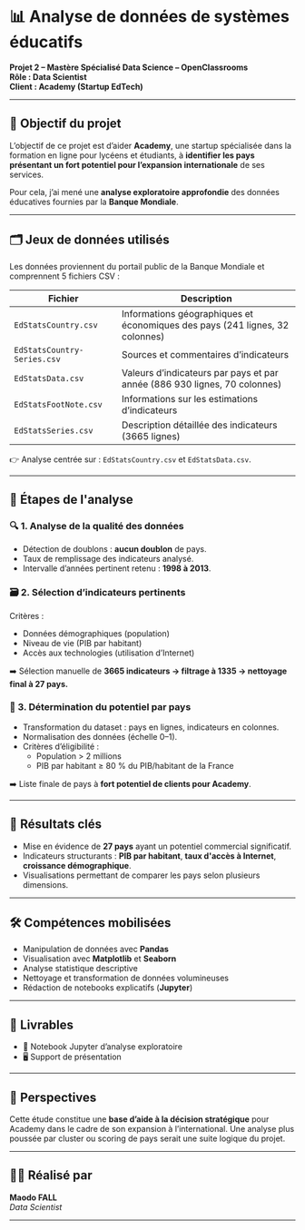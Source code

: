 # 📊 Analyse de données de systèmes éducatifs

**Projet 2 – Mastère Spécialisé Data Science – OpenClassrooms**  
**Rôle : Data Scientist**  
**Client : Academy (Startup EdTech)**

---

## 🎯 Objectif du projet

L’objectif de ce projet est d’aider **Academy**, une startup spécialisée dans la formation en ligne pour lycéens et étudiants, à **identifier les pays présentant un fort potentiel pour l’expansion internationale** de ses services.  

Pour cela, j’ai mené une **analyse exploratoire approfondie** des données éducatives fournies par la **Banque Mondiale**.

---

## 🗂️ Jeux de données utilisés

Les données proviennent du portail public de la Banque Mondiale et comprennent 5 fichiers CSV :

| Fichier                | Description |
|------------------------|-------------|
| `EdStatsCountry.csv`   | Informations géographiques et économiques des pays (241 lignes, 32 colonnes) |
| `EdStatsCountry-Series.csv` | Sources et commentaires d’indicateurs |
| `EdStatsData.csv`      | Valeurs d’indicateurs par pays et par année (886 930 lignes, 70 colonnes) |
| `EdStatsFootNote.csv`  | Informations sur les estimations d’indicateurs |
| `EdStatsSeries.csv`    | Description détaillée des indicateurs (3665 lignes) |

👉 Analyse centrée sur : `EdStatsCountry.csv` et `EdStatsData.csv`.

---

## 🧪 Étapes de l'analyse

### 🔍 1. Analyse de la qualité des données
- Détection de doublons : **aucun doublon** de pays.
- Taux de remplissage des indicateurs analysé.
- Intervalle d’années pertinent retenu : **1998 à 2013**.

### 🗃️ 2. Sélection d’indicateurs pertinents
Critères :
- Données démographiques (population)
- Niveau de vie (PIB par habitant)
- Accès aux technologies (utilisation d’Internet)

➡️ Sélection manuelle de **3665 indicateurs → filtrage à 1335 → nettoyage final à 27 pays.**

### 🧭 3. Détermination du potentiel par pays
- Transformation du dataset : pays en lignes, indicateurs en colonnes.
- Normalisation des données (échelle 0–1).
- Critères d’éligibilité :
  - Population > 2 millions
  - PIB par habitant ≥ 80 % du PIB/habitant de la France

➡️ Liste finale de pays à **fort potentiel de clients pour Academy**.

---

## 📌 Résultats clés

- Mise en évidence de **27 pays** ayant un potentiel commercial significatif.
- Indicateurs structurants : **PIB par habitant**, **taux d'accès à Internet**, **croissance démographique**.
- Visualisations permettant de comparer les pays selon plusieurs dimensions.

---

## 🛠️ Compétences mobilisées

- Manipulation de données avec **Pandas**
- Visualisation avec **Matplotlib** et **Seaborn**
- Analyse statistique descriptive
- Nettoyage et transformation de données volumineuses
- Rédaction de notebooks explicatifs (**Jupyter**)

---

## 📁 Livrables

- 📓 Notebook Jupyter d’analyse exploratoire
- 🖥️ Support de présentation

---

## 🚀 Perspectives

Cette étude constitue une **base d’aide à la décision stratégique** pour Academy dans le cadre de son expansion à l’international. Une analyse plus poussée par cluster ou scoring de pays serait une suite logique du projet.

---

## 🙋‍♂️ Réalisé par

**Maodo FALL**  
*Data Scientist*  

---
